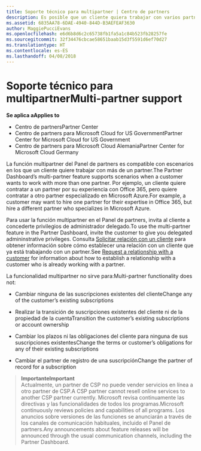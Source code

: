 ```yaml
---
title: Soporte técnico para multipartner | Centro de partners
description: Es posible que un cliente quiera trabajar con varios partners especializados en distintos servicios en el programa Proveedor de soluciones en la nube.
ms.assetid: 6835AA78-6DAE-4940-844D-B3AEFEAF3630
author: MaggiePucciEvans
ms.openlocfilehash: e6d6b8d6c2c65738fb1fa5a1c84b523fb28257fe
ms.sourcegitcommit: 32f34476cbcae58651baab15d3f5591d6ef70d27
ms.translationtype: HT
ms.contentlocale: es-ES
ms.lasthandoff: 04/08/2018
---
```

# <a name="multi-partner-support"></a><span data-ttu-id="ed44c-103">Soporte técnico para multipartner</span><span class="sxs-lookup"><span data-stu-id="ed44c-103">Multi-partner support</span></span>

**<span data-ttu-id="ed44c-104">Se aplica a</span><span class="sxs-lookup"><span data-stu-id="ed44c-104">Applies to</span></span>**

-  <span data-ttu-id="ed44c-105">Centro de partners</span><span class="sxs-lookup"><span data-stu-id="ed44c-105">Partner Center</span></span>
-  <span data-ttu-id="ed44c-106">Centro de partners para Microsoft Cloud for US Government</span><span class="sxs-lookup"><span data-stu-id="ed44c-106">Partner Center for Microsoft Cloud for US Government</span></span>
-  <span data-ttu-id="ed44c-107">Centro de partners para Microsoft Cloud Alemania</span><span class="sxs-lookup"><span data-stu-id="ed44c-107">Partner Center for Microsoft Cloud Germany</span></span>

<span data-ttu-id="ed44c-108">La función multipartner del Panel de partners es compatible con escenarios en los que un cliente quiere trabajar con más de un partner.</span><span class="sxs-lookup"><span data-stu-id="ed44c-108">The Partner Dashboard’s multi-partner feature supports scenarios when a customer wants to work with more than one partner.</span></span> <span data-ttu-id="ed44c-109">Por ejemplo, un cliente quiere contratar a un partner por su experiencia con Office 365, pero quiere contratar a otro partner especializado en Microsoft Azure.</span><span class="sxs-lookup"><span data-stu-id="ed44c-109">For example, a customer may want to hire one partner for their expertise in Office 365, but hire a different partner who specializes in Microsoft Azure.</span></span>

<span data-ttu-id="ed44c-110">Para usar la función multipartner en el Panel de partners, invita al cliente a concederte privilegios de administrador delegado.</span><span class="sxs-lookup"><span data-stu-id="ed44c-110">To use the multi-partner feature in the Partner Dashboard, invite the customer to give you delegated admininstrative privileges.</span></span> <span data-ttu-id="ed44c-111">Consulta [Solicitar relación con un cliente](request-a-relationship-with-a-customer.md) para obtener información sobre cómo establecer una relación con un cliente que ya está trabajando con un partner.</span><span class="sxs-lookup"><span data-stu-id="ed44c-111">See [Request a relationship with a customer](request-a-relationship-with-a-customer.md) for information about how to establish a relationship with a customer who is already working with a partner.</span></span>

<span data-ttu-id="ed44c-112">La funcionalidad multipartner no sirve para:</span><span class="sxs-lookup"><span data-stu-id="ed44c-112">Multi-partner functionality does not:</span></span>

-   <span data-ttu-id="ed44c-113">Cambiar ninguna de las suscripciones existentes del cliente</span><span class="sxs-lookup"><span data-stu-id="ed44c-113">Change any of the customer’s existing subscriptions</span></span>

-   <span data-ttu-id="ed44c-114">Realizar la transición de suscripciones existentes del cliente ni de la propiedad de la cuenta</span><span class="sxs-lookup"><span data-stu-id="ed44c-114">Transition the customer’s existing subscriptions or account ownership</span></span>

-   <span data-ttu-id="ed44c-115">Cambiar los plazos ni las obligaciones del cliente para ninguna de sus suscripciones existentes</span><span class="sxs-lookup"><span data-stu-id="ed44c-115">Change the terms or customer’s obligations for any of their existing subscriptions</span></span>

-   <span data-ttu-id="ed44c-116">Cambiar el partner de registro de una suscripción</span><span class="sxs-lookup"><span data-stu-id="ed44c-116">Change the partner of record for a subscription</span></span>

>**<span data-ttu-id="ed44c-117">Importante</span><span class="sxs-lookup"><span data-stu-id="ed44c-117">Important</span></span>**<br>
<span data-ttu-id="ed44c-118">Actualmente, un partner de CSP no puede vender servicios en línea a otro partner de CSP.</span><span class="sxs-lookup"><span data-stu-id="ed44c-118">A CSP partner cannot resell online services to another CSP partner currently.</span></span> <span data-ttu-id="ed44c-119">Microsoft revisa continuamente las directivas y las funcionalidades de todos los programas.</span><span class="sxs-lookup"><span data-stu-id="ed44c-119">Microsoft continuously reviews policies and capabilities of all programs.</span></span> <span data-ttu-id="ed44c-120">Los anuncios sobre versiones de las funciones se anunciarán a través de los canales de comunicación habituales, incluido el Panel de partners.</span><span class="sxs-lookup"><span data-stu-id="ed44c-120">Any announcements about feature releases will be announced through the usual communication channels, including the Partner Dashboard.</span></span>  

 






